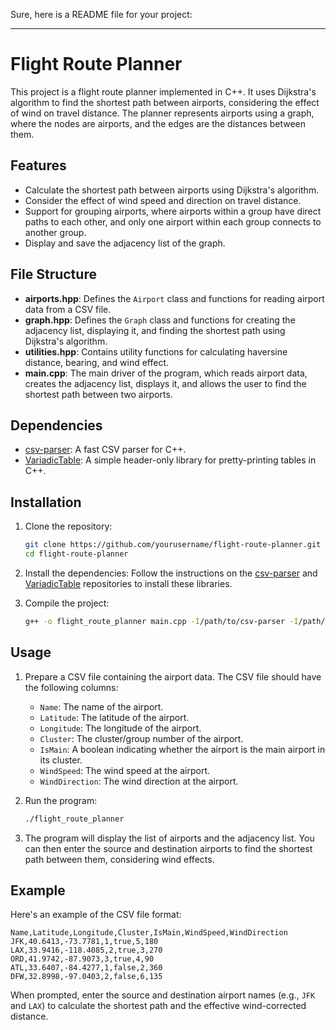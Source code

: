 Sure, here is a README file for your project:

---

# Flight Route Planner

This project is a flight route planner implemented in C++. It uses Dijkstra's algorithm to find the shortest path between airports, considering the effect of wind on travel distance. The planner represents airports using a graph, where the nodes are airports, and the edges are the distances between them.

## Features

- Calculate the shortest path between airports using Dijkstra's algorithm.
- Consider the effect of wind speed and direction on travel distance.
- Support for grouping airports, where airports within a group have direct paths to each other, and only one airport within each group connects to another group.
- Display and save the adjacency list of the graph.

## File Structure

- **airports.hpp**: Defines the `Airport` class and functions for reading airport data from a CSV file.
- **graph.hpp**: Defines the `Graph` class and functions for creating the adjacency list, displaying it, and finding the shortest path using Dijkstra's algorithm.
- **utilities.hpp**: Contains utility functions for calculating haversine distance, bearing, and wind effect.
- **main.cpp**: The main driver of the program, which reads airport data, creates the adjacency list, displays it, and allows the user to find the shortest path between two airports.

## Dependencies

- [csv-parser](https://github.com/vincentlaucsb/csv-parser): A fast CSV parser for C++.
- [VariadicTable](https://github.com/friedmud/variadic_table): A simple header-only library for pretty-printing tables in C++.

## Installation

1. Clone the repository:
   ```bash
   git clone https://github.com/yourusername/flight-route-planner.git
   cd flight-route-planner
   ```

2. Install the dependencies:
   Follow the instructions on the [csv-parser](https://github.com/vincentlaucsb/csv-parser) and [VariadicTable](https://github.com/friedmud/variadic_table) repositories to install these libraries.

3. Compile the project:
   ```bash
   g++ -o flight_route_planner main.cpp -I/path/to/csv-parser -I/path/to/variadic_table
   ```

## Usage

1. Prepare a CSV file containing the airport data. The CSV file should have the following columns:
   - `Name`: The name of the airport.
   - `Latitude`: The latitude of the airport.
   - `Longitude`: The longitude of the airport.
   - `Cluster`: The cluster/group number of the airport.
   - `IsMain`: A boolean indicating whether the airport is the main airport in its cluster.
   - `WindSpeed`: The wind speed at the airport.
   - `WindDirection`: The wind direction at the airport.

2. Run the program:
   ```bash
   ./flight_route_planner
   ```

3. The program will display the list of airports and the adjacency list. You can then enter the source and destination airports to find the shortest path between them, considering wind effects.

## Example

Here's an example of the CSV file format:

```csv
Name,Latitude,Longitude,Cluster,IsMain,WindSpeed,WindDirection
JFK,40.6413,-73.7781,1,true,5,180
LAX,33.9416,-118.4085,2,true,3,270
ORD,41.9742,-87.9073,3,true,4,90
ATL,33.6407,-84.4277,1,false,2,360
DFW,32.8998,-97.0403,2,false,6,135
```

When prompted, enter the source and destination airport names (e.g., `JFK` and `LAX`) to calculate the shortest path and the effective wind-corrected distance.